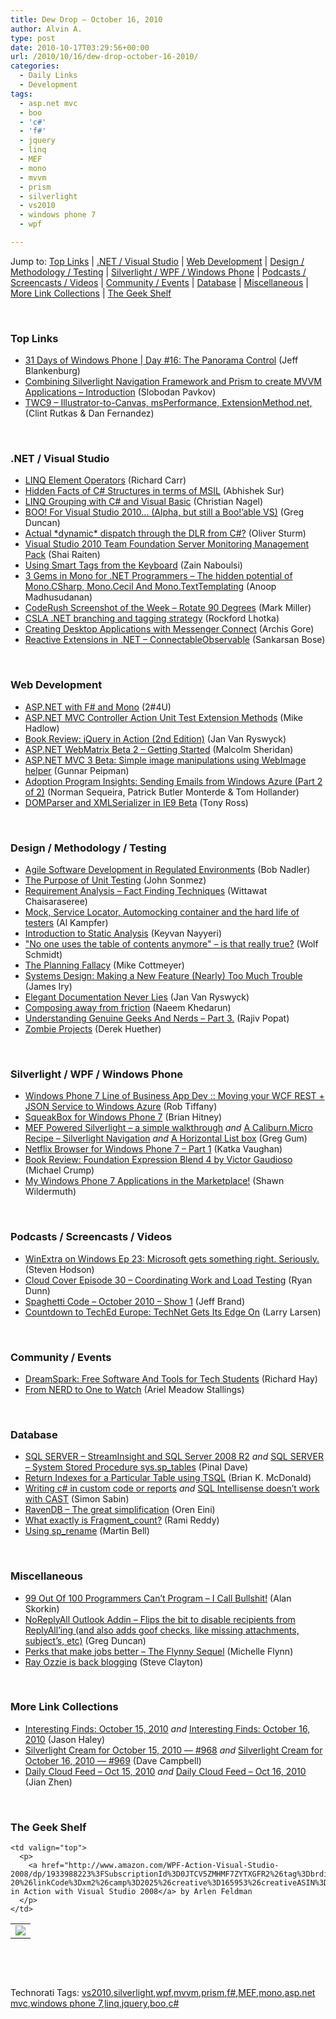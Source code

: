```yaml
---
title: Dew Drop – October 16, 2010
author: Alvin A.
type: post
date: 2010-10-17T03:29:56+00:00
url: /2010/10/16/dew-drop-october-16-2010/
categories:
  - Daily Links
  - Development
tags:
  - asp.net mvc
  - boo
  - 'c#'
  - 'f#'
  - jquery
  - linq
  - MEF
  - mono
  - mvvm
  - prism
  - silverlight
  - vs2010
  - windows phone 7
  - wpf

---
```

Jump to: [Top Links][1] | [.NET / Visual Studio][2] | [Web Development][3] | [Design / Methodology / Testing][4] | [Silverlight / WPF / Windows Phone][5] | [Podcasts / Screencasts / Videos][6] | [Community / Events][7] | [Database][8] | [Miscellaneous][9] | [More Link Collections][10] | [The Geek Shelf][11] 

&#160;

### <a name="top"></a>Top Links

  * [31 Days of Windows Phone | Day #16: The Panorama Control][12] (Jeff Blankenburg)
  * [Combining Silverlight Navigation Framework and Prism to create MVVM Applications – Introduction][13] (Slobodan Pavkov)
  * [TWC9 &#8211; Illustrator-to-Canvas, msPerformance, ExtensionMethod.net,][14] (Clint Rutkas & Dan Fernandez)

&#160;

### <a name="dotnet"></a>.NET / Visual Studio

  * [LINQ Element Operators][15] (Richard Carr)
  * [Hidden Facts of C# Structures in terms of MSIL][16] (Abhishek Sur)
  * [LINQ Grouping with C# and Visual Basic][17] (Christian Nagel)
  * [BOO! For Visual Studio 2010… (Alpha, but still a Boo!’able VS)][18] (Greg Duncan)
  * [Actual \*dynamic\* dispatch through the DLR from C#?][19] (Oliver Sturm)
  * [Visual Studio 2010 Team Foundation Server Monitoring Management Pack][20] (Shai Raiten)
  * [Using Smart Tags from the Keyboard][21] (Zain Naboulsi)
  * [3 Gems in Mono for .NET Programmers – The hidden potential of Mono.CSharp, Mono.Cecil And Mono.TextTemplating][22] (Anoop Madhusudanan)
  * [CodeRush Screenshot of the Week – Rotate 90 Degrees][23] (Mark Miller)
  * [CSLA .NET branching and tagging strategy][24] (Rockford Lhotka)
  * [Creating Desktop Applications with Messenger Connect][25] (Archis Gore)
  * <a href="http://codingndesign.com/blog/?p=186" target="_blank">Reactive Extensions in .NET &#8211; ConnectableObservable</a> (Sankarsan Bose)

&#160;

### <a name="web"></a>Web Development

  * [ASP.NET with F# and Mono][26] (2#4U)
  * [ASP.NET MVC Controller Action Unit Test Extension Methods][27] (Mike Hadlow)
  * [Book Review: jQuery in Action (2nd Edition)][28] (Jan Van Ryswyck)
  * [ASP.NET WebMatrix Beta 2 &#8211; Getting Started][29] (Malcolm Sheridan)
  * [ASP.NET MVC 3 Beta: Simple image manipulations using WebImage helper][30] (Gunnar Peipman)
  * [Adoption Program Insights: Sending Emails from Windows Azure (Part 2 of 2)][31] (Norman Sequeira, Patrick Butler Monterde & Tom Hollander)
  * [DOMParser and XMLSerializer in IE9 Beta][32] (Tony Ross)

&#160;

### <a name="design"></a>Design / Methodology / Testing

  * [Agile Software Development in Regulated Environments][33] (Bob Nadler)
  * [The Purpose of Unit Testing][34] (John Sonmez)
  * [Requirement Analysis &#8211; Fact Finding Techniques][35] (Wittawat Chaisaraseree)
  * [Mock, Service Locator, Automocking container and the hard life of testers][36] (Al Kampfer)
  * [Introduction to Static Analysis][37] (Keyvan Nayyeri)
  * ["No one uses the table of contents anymore" &#8211; is that really true?][38] (Wolf Schmidt)
  * [The Planning Fallacy][39] (Mike Cottmeyer)
  * [Systems Design: Making a New Feature (Nearly) Too Much Trouble][40] (James Iry)
  * [Elegant Documentation Never Lies][41] (Jan Van Ryswyck)
  * [Composing away from friction][42] (Naeem Khedarun)
  * [Understanding Genuine Geeks And Nerds &#8211; Part 3.][43] (Rajiv Popat)
  * [Zombie Projects][44] (Derek Huether)

&#160;

### <a name="silverlight"></a>Silverlight / WPF / Windows Phone

  * [Windows Phone 7 Line of Business App Dev :: Moving your WCF REST + JSON Service to Windows Azure][45] (Rob Tiffany)
  * [SqueakBox for Windows Phone 7][46] (Brian Hitney)
  * [MEF Powered Silverlight – a simple walkthrough][47] _and_ [A Caliburn.Micro Recipe – Silverlight Navigation][48] _and_ [A Horizontal List box][49] (Greg Gum)
  * [Netflix Browser for Windows Phone 7 &#8211; Part 1][50] (Katka Vaughan)
  * [Book Review: Foundation Expression Blend 4 by Victor Gaudioso][51] (Michael Crump)
  * [My Windows Phone 7 Applications in the Marketplace!][52] (Shawn Wildermuth)

&#160;

### <a name="podcasts"></a>Podcasts / Screencasts / Videos

  * [WinExtra on Windows Ep 23: Microsoft gets something right. Seriously.][53] (Steven Hodson)
  * [Cloud Cover Episode 30 &#8211; Coordinating Work and Load Testing][54] (Ryan Dunn)
  * [Spaghetti Code &#8211; October 2010 &#8211; Show 1][55] (Jeff Brand)
  * [Countdown to TechEd Europe: TechNet Gets Its Edge On][56] (Larry Larsen)

&#160;

### <a name="events"></a>Community / Events

  * [DreamSpark: Free Software And Tools for Tech Students][57] (Richard Hay)
  * [From NERD to One to Watch][58] (Ariel Meadow Stallings)

&#160;

### <a name="db"></a>Database

  * [SQL SERVER – StreamInsight and SQL Server 2008 R2][59] _and_ [SQL SERVER – System Stored Procedure sys.sp_tables][60] (Pinal Dave)
  * [Return Indexes for a Particular Table using TSQL][61] (Brian K. McDonald)
  * [Writing c# in custom code or reports][62] _and_ [SQL Intellisense doesn’t work with CAST][63] (Simon Sabin)
  * [RavenDB – The great simplification][64] (Oren Eini)
  * [What exactly is Fragment_count?][65] (Rami Reddy)
  * [Using sp_rename][66] (Martin Bell)

&#160;

### <a name="misc"></a>Miscellaneous

  * [99 Out Of 100 Programmers Can’t Program – I Call Bullshit!][67] (Alan Skorkin)
  * [NoReplyAll Outlook Addin &#8211; Flips the bit to disable recipients from ReplyAll’ing (and also adds goof checks, like missing attachments, subject’s, etc)][68] (Greg Duncan)
  * [Perks that make jobs better – The Flynny Sequel][69] (Michelle Flynn)
  * [Ray Ozzie is back blogging][70] (Steve Clayton)

&#160;

### <a name="links"></a>More Link Collections

  * [Interesting Finds: October 15, 2010][71] _and_ [Interesting Finds: October 16, 2010][72] (Jason Haley)
  * [Silverlight Cream for October 15, 2010 &#8212; #968][73] _and_ [Silverlight Cream for October 16, 2010 &#8212; #969][74] (Dave Campbell)
  * [Daily Cloud Feed &#8211; Oct 15, 2010][75] _and_ [Daily Cloud Feed &#8211; Oct 16, 2010][76] (Jian Zhen)

&#160;

### <a name="shelf"></a>The Geek Shelf

<table border="0" cellspacing="0" cellpadding="0">
  <tr>
    <td>
      <img data-recalc-dims="1" decoding="async" src="https://i0.wp.com/ecx.images-amazon.com/images/I/51vzJkUpomL._SL160_.jpg?w=660" />
    </td>
    
    <td valign="top">
      <p>
        <a href="http://www.amazon.com/WPF-Action-Visual-Studio-2008/dp/1933988223%3FSubscriptionId%3D0JTCV5ZMHMF7ZYTXGFR2%26tag%3Dbrdicr-20%26linkCode%3Dxm2%26camp%3D2025%26creative%3D165953%26creativeASIN%3D1933988223">WPF in Action with Visual Studio 2008</a> by Arlen Feldman
      </p>
    </td>
  </tr>
</table>

&#160;

<div style="padding-bottom: 0px; margin: 0px; padding-left: 0px; padding-right: 0px; display: inline; float: none; padding-top: 0px" id="scid:C16BAC14-9A3D-4c50-9394-FBFEF7A93539:64655689-e6e5-4851-a004-e01a045e6c08" class="wlWriterEditableSmartContent">
  <!--dotnetkickit-->
</div>

&#160;

<div style="padding-bottom: 0px; margin: 0px; padding-left: 0px; padding-right: 0px; display: inline; float: none; padding-top: 0px" id="scid:0767317B-992E-4b12-91E0-4F059A8CECA8:d5c1b851-b5c8-4b7d-86c1-7e806958771a" class="wlWriterEditableSmartContent">
  Technorati Tags: <a href="http://technorati.com/tags/vs2010" rel="tag">vs2010</a>,<a href="http://technorati.com/tags/silverlight" rel="tag">silverlight</a>,<a href="http://technorati.com/tags/wpf" rel="tag">wpf</a>,<a href="http://technorati.com/tags/mvvm" rel="tag">mvvm</a>,<a href="http://technorati.com/tags/prism" rel="tag">prism</a>,<a href="http://technorati.com/tags/f%23" rel="tag">f#</a>,<a href="http://technorati.com/tags/MEF" rel="tag">MEF</a>,<a href="http://technorati.com/tags/mono" rel="tag">mono</a>,<a href="http://technorati.com/tags/asp.net+mvc" rel="tag">asp.net mvc</a>,<a href="http://technorati.com/tags/windows+phone+7" rel="tag">windows phone 7</a>,<a href="http://technorati.com/tags/linq" rel="tag">linq</a>,<a href="http://technorati.com/tags/jquery" rel="tag">jquery</a>,<a href="http://technorati.com/tags/boo" rel="tag">boo</a>,<a href="http://technorati.com/tags/c%23" rel="tag">c#</a>
</div>

 [1]: https://morningdew-bpc6g3a0fgaxdxcu.eastus2-01.azurewebsites.net/#top
 [2]: https://morningdew-bpc6g3a0fgaxdxcu.eastus2-01.azurewebsites.net/#dotnet
 [3]: https://morningdew-bpc6g3a0fgaxdxcu.eastus2-01.azurewebsites.net/#web
 [4]: https://morningdew-bpc6g3a0fgaxdxcu.eastus2-01.azurewebsites.net/#design
 [5]: https://morningdew-bpc6g3a0fgaxdxcu.eastus2-01.azurewebsites.net/#silverlight
 [6]: https://morningdew-bpc6g3a0fgaxdxcu.eastus2-01.azurewebsites.net/#podcasts
 [7]: https://morningdew-bpc6g3a0fgaxdxcu.eastus2-01.azurewebsites.net/#events
 [8]: https://morningdew-bpc6g3a0fgaxdxcu.eastus2-01.azurewebsites.net/#db
 [9]: https://morningdew-bpc6g3a0fgaxdxcu.eastus2-01.azurewebsites.net/#misc
 [10]: https://morningdew-bpc6g3a0fgaxdxcu.eastus2-01.azurewebsites.net/#links
 [11]: https://morningdew-bpc6g3a0fgaxdxcu.eastus2-01.azurewebsites.net/#shelf
 [12]: http://feedproxy.google.com/~r/Blankenthoughts/~3/pLUcrstE3g0/post.aspx
 [13]: http://blog.roboblob.com/2010/10/15/combining-silverlight-navigation-framework-and-prism-to-create-mvvm-applications-introduction/
 [14]: http://channel9.msdn.com/Shows/This+Week+On+Channel+9/TWC9-Illustrator-to-Canvas-msPerformance-ExtensionMethodnet
 [15]: http://feedproxy.google.com/~r/BlackwaspLatestAdditions/~3/L_wZm9IFoDA/LinqElement.aspx
 [16]: http://feedproxy.google.com/~r/abhisheksur/WTgI/~3/eBMKqsB3FiU/hidden-facts-on-c-constructor-in.html
 [17]: http://weblogs.thinktecture.com/cnagel/2010/10/linq-grouping-with-c-and-visual-basic.html
 [18]: http://coolthingoftheday.blogspot.com/2010/10/boo-for-visual-studio-2010-alpha-but.html
 [19]: http://feeds.sturmnet.org/~r/sturmnet/~3/vMjNhYN-2ks/actual-dynamic-dispatch-through-the-dlr-
 [20]: http://feedproxy.google.com/~r/ShaiRaiten/~3/kUHKXXfNBaE/visual-studio-2010-team-foundation-server-monitoring-management-pack.aspx
 [21]: http://feedproxy.google.com/~r/zainnab/~3/ytesb8s5fxo/using-smart-tags-from-the-keyboard-vstipedit0076.aspx
 [22]: http://feedproxy.google.com/~r/amazedsaint/articles/~3/onAh1K1jPts/monocsharp-monocecil-and.html
 [23]: http://community.devexpress.com/blogs/markmiller/archive/2010/10/15/coderush-screenshot-of-the-week-rotate-90-degrees.aspx
 [24]: http://www.lhotka.net/weblog/CSLANETBranchingAndTaggingStrategy.aspx
 [25]: http://windowsteamblog.com/windows_live/b/developer/archive/2010/10/15/creating-desktop-applications-with-messenger-connect.aspx
 [26]: http://2sharp4u.wordpress.com/2010/10/16/asp-net-with-f-and-mono/
 [27]: http://feedproxy.google.com/~r/CodeRant/~3/6E_wyYOleY8/aspnet-mvc-controller-action-unit-test.html
 [28]: http://elegantcode.com/2010/10/15/book-review-jquery-in-action-2nd-edition/
 [29]: http://feedproxy.google.com/~r/netCurryRecentArticles/~3/-LbqCt_AeAw/ShowArticle.aspx
 [30]: http://feedproxy.google.com/~r/gunnarpeipman/~3/JVGQhyorvnc/asp-net-mvc-3-beta-simple-image-manipulations-using-webimage-helper.aspx
 [31]: http://blogs.msdn.com/b/windowsazure/archive/2010/10/15/adoption-program-insights-sending-emails-from-windows-azure-part-2-of-2.aspx
 [32]: http://blogs.msdn.com/b/ie/archive/2010/10/15/domparser-and-xmlserializer-in-ie9-beta.aspx
 [33]: http://rdn-consulting.com/blog/2010/10/16/agile-software-development-in-regulated-environments/
 [34]: http://simpleprogrammer.com/2010/10/15/the-purpose-of-unit-testing/
 [35]: http://feeds.dzone.com/~r/zones/agile/~3/HfK_Rt4ZV8Y/requirement-analysis-fact
 [36]: http://feedproxy.google.com/~r/AlkampferEng/~3/EDR5MRZh2fE/
 [37]: http://nayyeri.net/introduction-to-static-analysis
 [38]: http://blogs.msdn.com/b/silverlight_sdk/archive/2010/10/16/quot-no-one-uses-the-table-of-contents-anymore-quot-is-that-really-true.aspx
 [39]: http://feedproxy.google.com/~r/LeadingAgile/~3/xu8qZnavDeI/planning-fallacy.html
 [40]: http://james-iry.blogspot.com/2010/10/systems-design-making-new-feature.html
 [41]: http://elegantcode.com/2010/10/15/elegant-documentation-never-lies/
 [42]: http://sharpfellows.com/post.aspx?id=59b612a0-8536-4783-a4e7-d21173a59bd2
 [43]: http://www.thousandtyone.com/blog/UnderstandingGenuineGeeksAndNerdsPart3.aspx
 [44]: http://feedproxy.google.com/~r/thecriticalpath/DyPm/~3/gdsX_SrZO_g/
 [45]: http://robtiffany.com/azure/windows-phone-7-line-of-business-app-dev-moving-your-wcf-rest-json-service-to-windows-azure
 [46]: http://feedproxy.google.com/~r/structuretoobig/~3/eDeb_ZCufzI/post.aspx
 [47]: http://silverlightdev.net/?p=27
 [48]: http://silverlightdev.net/?p=43
 [49]: http://silverlightdev.net/?p=6
 [50]: http://www.codeproject.com/KB/windows/NetflixBrowser.aspx
 [51]: http://michaelcrump.net/archive/2010/10/16/book-review-foundation-expression-blend-4-by-victor-gaudioso.aspx
 [52]: http://wildermuth.com/2010/10/15/My_Windows_Phone_7_Applications_in_the_Marketplace!
 [53]: http://feedproxy.google.com/~r/Winextra/~3/mGpRO7m_uJg/
 [54]: http://channel9.msdn.com/Shows/Cloud+Cover/Cloud-Cover-Episode-30-Coordinating-Work-and-Load-Testing
 [55]: http://feedproxy.google.com/~r/SpaghettiCodePodcasts/~3/wlIo89pZJK4/post.aspx
 [56]: http://channel9.msdn.com/posts/Countdown-to-TechEd-Europe-TechNet-Gets-Its-Edge-On
 [57]: http://www.windowsobserver.com/2010/10/16/dreamspark-free-software-and-tools-for-tech-students/
 [58]: http://microsoftjobsblog.com/blog/danah-boyd-one-to-watch/
 [59]: http://blog.sqlauthority.com/2010/10/16/sql-server-streaminsight-and-sql-server-2008-r2/
 [60]: http://blog.sqlauthority.com/2010/10/17/sql-server-system-stored-procedure-sys-sp_tables/
 [61]: http://www.sqlservercentral.com/blogs/briankmcdonald/archive/2010/10/16/return-indexes-for-a-particular-table-using-tsql.aspx
 [62]: http://feedproxy.google.com/~r/SimonsSqlServerStuff/~3/m1bBcplFS5o/writing-c-in-custom-code-or-reports.aspx
 [63]: http://feedproxy.google.com/~r/SimonsSqlServerStuff/~3/UYE8SdbtoWc/sql-intellisense-doesn-t-work-with-cast.aspx
 [64]: http://feedproxy.google.com/~r/AyendeRahien/~3/1hA12jWkdNQ/ravendb-ndash-the-great-simplification.aspx
 [65]: http://blogs.lessthandot.com/index.php/DataMgmt/DataDesign/what-exactly-is-fragment_count
 [66]: http://sqlblogcasts.com/blogs/martinbell/archive/2010/10/16/Using-sp-rename.aspx
 [67]: http://www.skorks.com/2010/10/99-out-of-100-programmers-cant-program-i-call-bullshit/
 [68]: http://coolthingoftheday.blogspot.com/2010/10/noreplyall-outlook-addin-flips-bit-to.html
 [69]: http://consultingblogs.emc.com/michelleflynn/archive/2010/10/15/perks-that-make-jobs-better-the-flynny-sequel.aspx
 [70]: http://blogs.msdn.com/b/stevecla01/archive/2010/10/15/ray-ozzie-is-back-blogging.aspx
 [71]: http://jasonhaley.com/blog/post.aspx?id=0bc72741-6949-4766-a53a-13eebfc46c80
 [72]: http://jasonhaley.com/blog/post.aspx?id=85a591d8-4143-4b25-910c-e66fb8b0f8d4
 [73]: http://geekswithblogs.net/WynApseTechnicalMusings/archive/2010/10/15/142306.aspx
 [74]: http://geekswithblogs.net/WynApseTechnicalMusings/archive/2010/10/16/142312.aspx
 [75]: http://feedproxy.google.com/~r/onsaas/~3/c8nE4Vt1-_c/
 [76]: http://feedproxy.google.com/~r/onsaas/~3/wfO7THbT6g0/